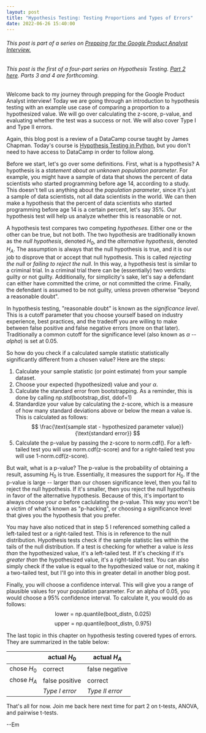 ```yaml
---
layout: post
title: "Hypothesis Testing: Testing Proportions and Types of Errors"
date: 2022-06-26 15:40:00
---
```


###### This post is part of a series on <a href="http://emily-hk.com/welcome-back/">Prepping for the Google Product Analyst Interview.</a>
###### This post is the first of a four-part series on Hypothesis Testing. <a href="http://emily-hk.com/t-tests-and-more/">Part 2 here</a>. Parts 3 and 4 are forthcoming.

Welcome back to my journey through prepping for the Google Product Analyst interview! Today we are going through an introduction to hypothesis testing with an example use case of comparing a proportion to a hypothesized value. We will go over calculating the z-score, p-value, and evaluating whether the test was a success or not. We will also cover Type I and Type II errors.

Again, this blog post is a review of a DataCamp course taught by James Chapman. Today's course is <a href="https://campus.datacamp.com/courses/hypothesis-testing-in-python">Hypothesis Testing in Python</a>, but you don't need to have access to DataCamp in order to follow along.

Before we start, let's go over some definitions. First, what is a hypothesis? A hypothesis is a _statement about an unknown population parameter_. For example, you might have a sample of data that shows the percent of data scientists who started programming before age 14, according to a study. This doesn't tell us anything about the _population parameter_, since it's just a sample of data scientists, not all data scientists in the world. We can then make a hypothesis that the percent of data scientists who started programming before age 14 is a certain percent, let's say 35%. Our hypothesis test will help us analyze whether this is reasonable or not.

A hypothesis test compares two competing _hypotheses_. Either one or the other can be true, but not both. The two hypothesis are traditionally known as the _null hypothesis_, denoted $H_0$, and the _alternative hypothesis_, denoted $H_A$. The assumption is always that the null hypothesis is true, and it is our job to disprove that or accept that null hypothesis. This is called _rejecting the null_ or _failing to reject the null_. In this way, a hypothesis test is similar to a criminal trial. In a criminal trial there can be (essentially) two verdicts: guilty or not guilty. Additionally, for simplicity's sake, let's say a defendant can either have committed the crime, or not committed the crime. Finally, the defendant is assumed to be not guilty, unless proven otherwise "beyond a reasonable doubt".

In hypothesis testing, "reasonable doubt" is known as the _significance level_. This is a cutoff parameter that you choose yourself based on industry experience, best practices, and the tradeoff you are willing to make between false positive and false negative errors (more on that later). Traditionally a common cutoff for the significance level (also known as $\alpha$ -- _alpha_) is set at 0.05.

So how do you check if a calculated sample statistic statistically significantly different from a chosen value? Here are the steps:

1. Calculate your sample statistic (or point estimate) from your sample dataset.
2. Choose your expected (hypothesized) value and your $\alpha$.
3. Calculate the standard error from bootstrapping. As a reminder, this is done by calling $np.std(\text{bootstrap_dist, ddof=}1)$
4. Standardize your value by calculating the z-score, which is a measure of how many standard deviations above or below the mean a value is. This is calculated as follows:
$$ \frac{\text{sample stat - hypothesized parameter value}}{\text{standard error}} $$
5. Calculate the p-value by passing the z-score to $\text{norm.cdf()}$. For a left-tailed test you will use $\text{norm.cdf(z-score)}$ and for a right-tailed test you will use $\text{1-norm.cdf(z-score)}$.

But wait, what is a p-value? The p-value is the probability of obtaining a result, assuming $H_0$ is true. Essentially, it measures the support for $H_0$. If the p-value is large -- larger than our chosen significance level, then you fail to reject the null hypothesis. If it's smaller, then you reject the null hypothesis in favor of the alternative hypothesis. Because of this, it's important to always choose your $\alpha$ before caclulating the p-value. This way you won't be a victim of what's known as "p-hacking", or choosing a significance level that gives you the hypothesis that you prefer.

You may have also noticed that in step 5 I referenced something called a left-tailed test or a right-tailed test. This is in reference to the null distribution. Hypothesis tests check if the sample statistic lies within the tails of the null distribution. If a test is checking for whether a value is _less than_ the hypothesized value, it's a left-tailed test. If it's checking if it's _greater than_ the hypothesized value, it's a right-tailed test. You can also simply check if the value is equal to the hypothesized value or not, making it a two-tailed test, but I'll go into this in greater detail in another blog post.

Finally, you will choose a confidence interval. This will give you a range of plausible values for your population parameter. For an alpha of 0.05, you would choose a 95% confidence interval. To calculate it, you would do as follows:
$$\text{lower = np.quantile(boot_distn, 0.025)}$$
$$\text{upper = np.quantile(boot_distn, 0.975)}$$

The last topic in this chapter on hypothesis testing covered types of errors. They are summarized in the table below:

|             | actual $H_0$   | actual $H_A$    |
|-------------|----------------|-----------------|
| chose $H_0$ | correct        | false negative  |
| chose $H_A$ | false positive | correct         |
|             | *Type I error* | *Type II error* |

That's all for now. Join me back here next time for part 2 on t-tests, ANOVA, and pairwise t-tests.

--Em